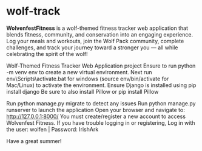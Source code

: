 # wolf-track
**WolvenfestFitness** is a wolf-themed fitness tracker web application that blends fitness, community, and conservation into an engaging experience.  
Log your meals and workouts, join the Wolf Pack community, complete challenges, and track your journey toward a stronger you — all while celebrating the spirit of the wolf!

Wolf-Themed Fitness Tracker Web Application project 
Ensure to run python -m venv env to create a new virtual environment.
Next run env\Scripts\activate.bat for windows (source env/bin/activate for Mac/Linux) to activate the environment.
Ensure Django is installed using pip install django
Be sure to also install Pillow or pip install Pillow

Run python manage.py migrate to detect any issues
Run python manage.py runserver to launch the application
Open your browser and navigate to: http://127.0.0.1:8000/
You must create/register a new account to access Wolvenfest Fitness. 
If you have trouble logging in or registering, Log in with the user: wolfen | Password: IrishArk

Have a great summer!